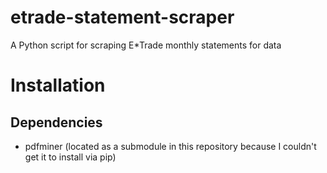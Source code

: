 etrade-statement-scraper
========================

A Python script for scraping E*Trade monthly statements for data

Installation
============

Dependencies
------------
 - pdfminer (located as a submodule in this repository because I couldn't get it to install via pip)

